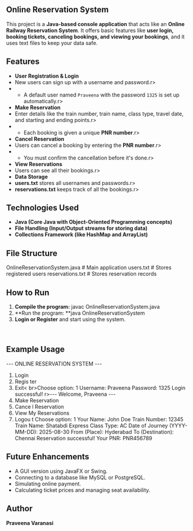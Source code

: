 ## Online Reservation System
This project is a **Java-based console application** that acts like an **Online Railway Reservation System**.
It offers basic features like **user login, booking tickets, canceling bookings, and viewing your bookings**, and it uses text files to keep your data safe.<br>

## Features
* **User Registration & Login**
* New users can sign up with a username and password.r>
*  * A default user named `Praveena` with the password `1325` is set up automatically.r>
* **Make Reservation**
* Enter details like the train number, train name, class type, travel date, and starting and ending points.r>
* * Each booking is given a unique **PNR number**.r>
* **Cancel Reservation**
* Users can cancel a booking by entering the **PNR number**.r>
*  * You must confirm the cancellation before it's done.r>
* **View Reservations**
* Users can see all their bookings.r>
* **Data Storage**
* **users.txt** stores all usernames and passwords.r>
* **reservations.txt** keeps track of all the bookings.r>

##  Technologies Used
* **Java (Core Java with Object-Oriented Programming concepts)**
* **File Handling (Input/Output streams for storing data)**
* **Collections Framework (like HashMap and ArrayList)**
##  File Structure
OnlineReservationSystem.java # Main application
users.txt # Stores registered users
reservations.txt # Stores reservation records
## How to Run
1. **Compile the program:**
javac OnlineReservationSystem.java
2. **Run the program:
**java OnlineReservationSystem
4. **Login or Register** and start using the system.
<br>

## Example Usage
--- ONLINE RESERVATION SYSTEM ---
1. Login
2. Regis
ter
3. Exit<
br>Choose option: 1
Username: Praveena
Password: 1325
Login successful!
r>--- Welcome, Praveena ---
1. Make
Reservation
2. Cance
l Reservation
3. View
My Reservations
4. Logou
t
Choose option: 1
Your Name: John Doe
Train Number: 12345
Train Name: Shatabdi Express
Class Type: AC
Date of Journey (YYYY-MM-DD): 2025-08-30
From (Place): Hyderabad
To (Destination): Chennai
Reservation successful! Your
PNR: PNR456789

## Future Enhancements
* A GUI version using JavaFX or Swing.
* Connecting to a database like MySQL or PostgreSQL.
* Simulating online payment.
* Calculating ticket prices and managing seat availability.

## Author
**Praveena Varanasi**
